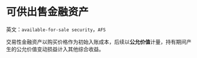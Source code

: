 # 可供出售金融资产

英文：`available-for-sale security`，`AFS`

交易性金融资产以购买价格作为初始入账成本，后续以**公允价值**计量，持有期间产生的公允价值变动损益计入其他综合收益。